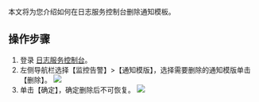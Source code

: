 本文将为您介绍如何在日志服务控制台删除通知模板。
## 操作步骤
1. 登录 [日志服务控制台](https://console.cloud.tencent.com/cls/monitor/notice/create)。
2. 左侧导航栏选择【监控告警】>【通知模版】，选择需要删除的通知模版单击【删除】。
![](https://main.qcloudimg.com/raw/998aa459d7437a32f77cd8e56b7c1362.png)
3. 单击【确定】，确定删除后不可恢复。
![](https://main.qcloudimg.com/raw/7d663da0e5428e7ce35ba24a0b7bb72f.png)
